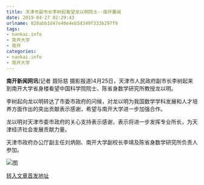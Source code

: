 ```yaml
---
title: 天津市副市长李树起看望龙以明院士--南开要闻
date: 2019-04-27 02:29:43
urlname: 828abb1d47e40e4eb5d349f333b297f9
tags: 
- nankai.info
- 南开大学
- 南开
categories:
- nankai.info
- 南开大学
---
```


**南开新闻网讯**(记者 聂际慈 摄影报道)4月25日，天津市人民政府副市长李树起来到南开大学省身楼看望中国科学院院士、陈省身数学研究所教授龙以明。

李树起向龙以明转达了市委市政府的问候，对龙以明为我国数学学科发展和人才培养方面作出的突出贡献表示感谢，希望与南开大学进一步加强合作。

龙以明对天津市委市政府的关心支持表示感谢，表示将进一步发挥专业所长，为天津经济社会发展贡献力量。

天津市政府办公厅副主任刘炳刚、南开大学副校长李靖及陈省身数学研究所负责人参加。

![图](http://news.nankai.edu.cn/pic/0/00/35/09/350965_394853.jpg)

[转入文章首发地址](http://news.nankai.edu.cn/nkyw/system/2019/04/26/000447134.shtml)